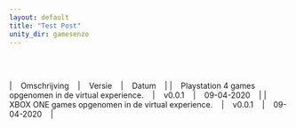 ```yaml
---
layout: default
title: "Test Post"
unity_dir: gamesenzo
---
```


<br />
<br />

| &nbsp;&nbsp; Omschrijving &nbsp;&nbsp; | &nbsp;&nbsp; Versie &nbsp;&nbsp; | &nbsp;&nbsp; Datum &nbsp;&nbsp; |
| &nbsp;&nbsp; Playstation 4 games opgenomen in de virtual experience. &nbsp;&nbsp; | &nbsp;&nbsp; v0.0.1 &nbsp;&nbsp; | &nbsp;&nbsp; 09-04-2020 &nbsp;&nbsp; | 
| &nbsp;&nbsp; XBOX ONE games opgenomen in de virtual experience. &nbsp;&nbsp; | &nbsp;&nbsp; v0.0.1 &nbsp;&nbsp; | &nbsp;&nbsp; 09-04-2020 &nbsp;&nbsp; |

<br />
<br />
